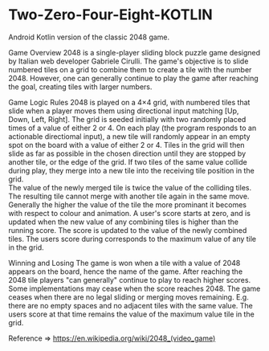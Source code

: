 # Two-Zero-Four-Eight-KOTLIN
Android Kotlin version of the classic 2048 game.

Game Overview
2048 is a single-player sliding block puzzle game designed by Italian web developer Gabriele Cirulli. 
The game's objective is to slide numbered tiles on a grid to combine them to create a tile with the number 2048. 
However, one can generally continue to play the game after reaching the goal, creating tiles with larger numbers.

Game Logic Rules
2048 is played on a 4×4 grid, with numbered tiles that slide when a player moves them using directional input matching [Up, Down, Left, Right].
The grid is seeded initially with two randomly placed times of a value of either 2 or 4.
On each play (the program responds to an actionable directiomal input), a new tile will randomly appear in an empty spot on the board with a value of either 2 or 4. 
Tiles in the grid will then slide as far as possible in the chosen direction until they are stopped by another tile, or the edge of the grid.
If two tiles of the same value collide during play, they merge into a new tile into the receiving tile position in the grid.  
The value of the newly merged tile is twice the value of the colliding tiles.
The resulting tile cannot merge with another tile again in the same move. 
Generally the higher the value of the tile the more prominant it becomes with respect to colour and animation.
A user's score starts at zero, and is updated when the new value of any combining tiles is higher than the running score. The score is updated to the value of the newly combined tiles.
The users score during corresponds to the maximum value of any tile in the grid.

Winning and Losing
The game is won when a tile with a value of 2048 appears on the board, hence the name of the game.
After reaching the 2048 tile players "can generally" continue to play to reach higher scores.  Some implementations may cease when the score reaches 2048.
The game ceases when there are no legal sliding or merging moves remaining. E.g. there are no empty spaces and no adjacent tiles with the same value.
The users score at that time remains the value of the maximum value tile in the grid.


Reference => https://en.wikipedia.org/wiki/2048_(video_game)
